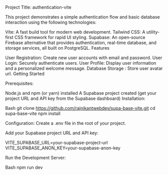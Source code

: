 Project Title: authentication-vite

This project demonstrates a simple authentication flow and basic database interaction using the following technologies:

Vite: A fast build tool for modern web development.
Tailwind CSS: A utility-first CSS framework for rapid UI styling.
Supabase: An open-source Firebase alternative that provides authentication, real-time database, and storage services, all built on PostgreSQL.
Features

User Registration: Create new user accounts with email and password.
User Login: Securely authenticate users.
User Profile: Display user information and a personalized welcome message.
Database Storage : Store user avatar url.
Getting Started

Prerequisites:

Node.js and npm (or yarn) installed
A Supabase project created (get your project URL and API key from the Supabase dashboard)
Installation:

Bash
git clone https://github.com/rajnikantwebdev/supa-base-vite.git
cd supa-base-vite
npm install  

Configuration:
Create a .env file in the root of your project.

Add your Supabase project URL and API key:

VITE_SUPABASE_URL=your-supabase-project-url
VITE_SUPABASE_ANON_KEY=your-supabase-anon-key

Run the Development Server:

Bash
npm run dev
